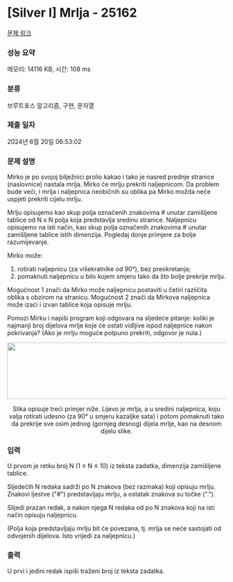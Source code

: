 # [Silver I] Mrlja - 25162 

[문제 링크](https://www.acmicpc.net/problem/25162) 

### 성능 요약

메모리: 14116 KB, 시간: 108 ms

### 분류

브루트포스 알고리즘, 구현, 문자열

### 제출 일자

2024년 6월 20일 06:53:02

### 문제 설명

<p>Mirko je po svojoj bilježnici prolio kakao i tako je nasred prednje stranice (naslovnice) nastala mrlja. Mirko će mrlju prekriti naljepnicom. Da problem bude veći, i mrlja i naljepnica neobičnih su oblika pa Mirko možda neće uspjeti prekriti cijelu mrlju.</p>

<p>Mrlju opisujemo kao skup polja označenih znakovima # unutar zamišljene tablice od N x N polja koja predstavlja sredinu stranice. Naljepnicu opisujemo na isti način, kao skup polja označenih znakovima # unutar zamišljene tablice istih dimenzija. Pogledaj donje primjere za bolje razumijevanje.</p>

<p>Mirko može:</p>

<ol>
	<li>rotirati naljepnicu (za višekratnike od 90°), bez preokretanja;</li>
	<li>pomaknuti naljepnicu u bilo kojem smjeru tako da što bolje prekrije mrlju.</li>
</ol>

<p>Mogućnost 1 znači da Mirko može naljepnicu postaviti u četiri različita oblika s obzirom na stranicu. Mogućnost 2 znači da Mirkova naljepnica može izaći i izvan tablice koja opisuje mrlju.</p>

<p>Pomozi Mirku i napiši program koji odgovara na sljedeće pitanje: koliki je najmanji broj dijelova mrlje koje će ostati vidljive ispod naljepnice nakon pokrivanja? (Ako je mrlju moguće potpuno prekriti, odgovor je nula.)</p>

<p style="text-align: center;"><img alt="" src="https://upload.acmicpc.net/ec50d876-af7f-4625-9386-2af0ea721740/-/preview/" style="width: 532px; height: 130px;"></p>

<p style="text-align: center;">Slika opisuje treći primjer niže. Lijevo je mrlja, a u sredini naljepnica, koju valja rotirati udesno (za 90° u smjeru kazaljke sata) i potom pomaknuti tako da prekrije sve osim jednog (gornjeg desnog) dijela mrlje, kao na desnom dijelu slike.</p>

### 입력 

 <p>U prvom je retku broj N (1 ≤ N ≤ 10) iz teksta zadatka, dimenzija zamišljene tablice.</p>

<p>Sljedećih N redaka sadrži po N znakova (bez razmaka) koji opisuju mrlju. Znakovi ljestve ("#") predstavljaju mrlju, a ostatak znakova su točke (".").</p>

<p>Slijedi prazan redak, a nakon njega N redaka od po N znakova koji na isti način opisuju naljepnicu.</p>

<p>(Polja koja predstavljaju mrlju bit će povezana, tj. mrlja se neće sastojati od odvojenih dijelova. Isto vrijedi za naljepnicu.)</p>

### 출력 

 <p>U prvi i jedini redak ispiši traženi broj iz teksta zadatka.</p>

